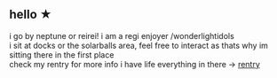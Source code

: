 ## hello ★ 

i go by neptune or reirei! i am a regi enjoyer /wonderlightidols <br />
i sit at docks or the solarballs area, feel free to interact as thats why im sitting there in the first place <br />
check my rentry for more info i have life everything in there -> [rentry](https://www.rentry.co/h0llowheads)

